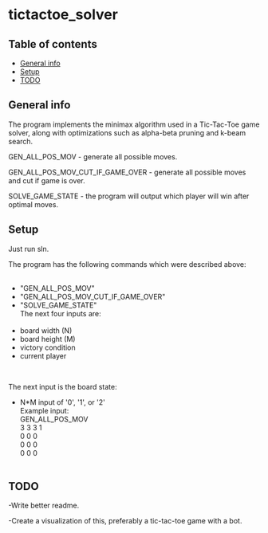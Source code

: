 # tictactoe_solver

## Table of contents
* [General info](#general-info)
* [Setup](#setup)
* [TODO](#todo)

## General info
The program implements the minimax algorithm used in a Tic-Tac-Toe game solver, along with optimizations such as alpha-beta pruning and k-beam search.

GEN_ALL_POS_MOV - generate all possible moves.

GEN_ALL_POS_MOV_CUT_IF_GAME_OVER - generate all possible moves and cut if game is over.

SOLVE_GAME_STATE - the program will output which player will win after optimal moves.

## Setup
Just run sln.

The program has the following commands which were described above:	<br />
	<br />
- "GEN_ALL_POS_MOV"	<br />
- "GEN_ALL_POS_MOV_CUT_IF_GAME_OVER"	<br />
- "SOLVE_GAME_STATE"	<br />
The next four inputs are:	<br />
	<br />
- board width (N)	<br />
- board height (M)	<br />
- victory condition	<br />
- current player	<br />
<br />


The next input is the board state:	<br />
- N*M input of '0', '1', or '2'	<br />
Example input:	<br />
GEN_ALL_POS_MOV	<br />
3 3 3 1	<br />
0 0 0	<br />
0 0 0	<br />
0 0 0	<br />
	<br />

## TODO
-Write better readme.

-Create a visualization of this, preferably a tic-tac-toe game with a bot.

